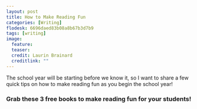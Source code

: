 ```yaml
---
layout: post
title: How to Make Reading Fun
categories: [Writing]
flodesk: 6696daed83b08a8b67b3d7b9
tags: [writing]
image:
  feature: 
  teaser: 
  credit: Laurin Brainard
  creditlink: ""
---
```

The school year will be starting before we know it, so I want to share a few quick tips on how to make reading fun as you begin the school year! 

### Grab these 3 free books to make reading fun for your students!

<div id="fd-form-6696daed83b08a8b67b3d7b9"></div>
<script>
  window.fd('form', {
    formId: '6696daed83b08a8b67b3d7b9',
    containerEl: '#fd-form-6696daed83b08a8b67b3d7b9'
  });
</script>
